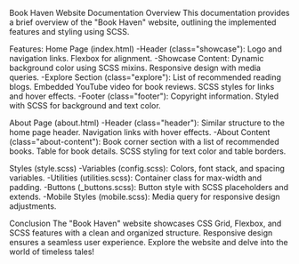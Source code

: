 Book Haven Website Documentation
Overview
This documentation provides a brief overview of the "Book Haven" website, outlining the implemented features and styling using SCSS.

Features:
Home Page (index.html)
-Header (class="showcase"):
    Logo and navigation links.
    Flexbox for alignment.
-Showcase Content:
    Dynamic background color using SCSS mixins.
    Responsive design with media queries.
-Explore Section (class="explore"):
    List of recommended reading blogs.
    Embedded YouTube video for book reviews.
    SCSS styles for links and hover effects.
-Footer (class="footer"):
    Copyright information.
    Styled with SCSS for background and text color.

About Page (about.html)
-Header (class="header"):
    Similar structure to the home page header.
    Navigation links with hover effects.
-About Content (class="about-content"):
    Book corner section with a list of recommended books.
    Table for book details.
    SCSS styling for text color and table borders.

Styles (style.scss)
-Variables (config.scss):
    Colors, font stack, and spacing variables.
-Utilities (utilities.scss):
    Container class for max-width and padding.
-Buttons (_buttons.scss):
    Button style with SCSS placeholders and extends.
-Mobile Styles (mobile.scss):
    Media query for responsive design adjustments.

Conclusion
The "Book Haven" website showcases CSS Grid, Flexbox, and SCSS features with a clean and organized structure. Responsive design ensures a seamless user experience. Explore the website and delve into the world of timeless tales!